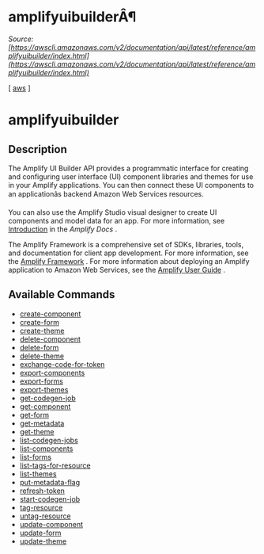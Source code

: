 # amplifyuibuilderÂ¶

*Source: [https://awscli.amazonaws.com/v2/documentation/api/latest/reference/amplifyuibuilder/index.html](https://awscli.amazonaws.com/v2/documentation/api/latest/reference/amplifyuibuilder/index.html)*

[ [aws](https://awscli.amazonaws.com/v2/documentation/api/latest/reference/index.html#cli-aws) ]

# amplifyuibuilder

## Description

The Amplify UI Builder API provides a programmatic interface for creating and configuring user interface (UI) component libraries and themes for use in your Amplify applications. You can then connect these UI components to an applicationâs backend Amazon Web Services resources.

You can also use the Amplify Studio visual designer to create UI components and model data for an app. For more information, see [Introduction](https://docs.amplify.aws/console/adminui/intro) in the *Amplify Docs* .

The Amplify Framework is a comprehensive set of SDKs, libraries, tools, and documentation for client app development. For more information, see the [Amplify Framework](https://docs.amplify.aws/) . For more information about deploying an Amplify application to Amazon Web Services, see the [Amplify User Guide](https://docs.aws.amazon.com/amplify/latest/userguide/welcome.html) .

## Available Commands

- [create-component](https://awscli.amazonaws.com/v2/documentation/api/latest/reference/amplifyuibuilder/create-component.html)
- [create-form](https://awscli.amazonaws.com/v2/documentation/api/latest/reference/amplifyuibuilder/create-form.html)
- [create-theme](https://awscli.amazonaws.com/v2/documentation/api/latest/reference/amplifyuibuilder/create-theme.html)
- [delete-component](https://awscli.amazonaws.com/v2/documentation/api/latest/reference/amplifyuibuilder/delete-component.html)
- [delete-form](https://awscli.amazonaws.com/v2/documentation/api/latest/reference/amplifyuibuilder/delete-form.html)
- [delete-theme](https://awscli.amazonaws.com/v2/documentation/api/latest/reference/amplifyuibuilder/delete-theme.html)
- [exchange-code-for-token](https://awscli.amazonaws.com/v2/documentation/api/latest/reference/amplifyuibuilder/exchange-code-for-token.html)
- [export-components](https://awscli.amazonaws.com/v2/documentation/api/latest/reference/amplifyuibuilder/export-components.html)
- [export-forms](https://awscli.amazonaws.com/v2/documentation/api/latest/reference/amplifyuibuilder/export-forms.html)
- [export-themes](https://awscli.amazonaws.com/v2/documentation/api/latest/reference/amplifyuibuilder/export-themes.html)
- [get-codegen-job](https://awscli.amazonaws.com/v2/documentation/api/latest/reference/amplifyuibuilder/get-codegen-job.html)
- [get-component](https://awscli.amazonaws.com/v2/documentation/api/latest/reference/amplifyuibuilder/get-component.html)
- [get-form](https://awscli.amazonaws.com/v2/documentation/api/latest/reference/amplifyuibuilder/get-form.html)
- [get-metadata](https://awscli.amazonaws.com/v2/documentation/api/latest/reference/amplifyuibuilder/get-metadata.html)
- [get-theme](https://awscli.amazonaws.com/v2/documentation/api/latest/reference/amplifyuibuilder/get-theme.html)
- [list-codegen-jobs](https://awscli.amazonaws.com/v2/documentation/api/latest/reference/amplifyuibuilder/list-codegen-jobs.html)
- [list-components](https://awscli.amazonaws.com/v2/documentation/api/latest/reference/amplifyuibuilder/list-components.html)
- [list-forms](https://awscli.amazonaws.com/v2/documentation/api/latest/reference/amplifyuibuilder/list-forms.html)
- [list-tags-for-resource](https://awscli.amazonaws.com/v2/documentation/api/latest/reference/amplifyuibuilder/list-tags-for-resource.html)
- [list-themes](https://awscli.amazonaws.com/v2/documentation/api/latest/reference/amplifyuibuilder/list-themes.html)
- [put-metadata-flag](https://awscli.amazonaws.com/v2/documentation/api/latest/reference/amplifyuibuilder/put-metadata-flag.html)
- [refresh-token](https://awscli.amazonaws.com/v2/documentation/api/latest/reference/amplifyuibuilder/refresh-token.html)
- [start-codegen-job](https://awscli.amazonaws.com/v2/documentation/api/latest/reference/amplifyuibuilder/start-codegen-job.html)
- [tag-resource](https://awscli.amazonaws.com/v2/documentation/api/latest/reference/amplifyuibuilder/tag-resource.html)
- [untag-resource](https://awscli.amazonaws.com/v2/documentation/api/latest/reference/amplifyuibuilder/untag-resource.html)
- [update-component](https://awscli.amazonaws.com/v2/documentation/api/latest/reference/amplifyuibuilder/update-component.html)
- [update-form](https://awscli.amazonaws.com/v2/documentation/api/latest/reference/amplifyuibuilder/update-form.html)
- [update-theme](https://awscli.amazonaws.com/v2/documentation/api/latest/reference/amplifyuibuilder/update-theme.html)